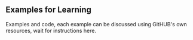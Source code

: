 ## Examples for Learning

Examples and code, each example can be discussed using GitHUB's own resources, wait for instructions here.
